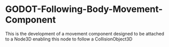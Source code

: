 # GODOT-Following-Body-Movement-Component

This is the development of a movement component designed to be attached to a Node3D enabling this node to follow a CollisionObject3D

